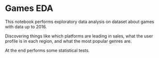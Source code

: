 # Games EDA

This notebook performs exploratory data analysis on dataset about games with data up to 2016.

Discovering things like which platforms are leading in sales, what the user profile is in each region, and what the most popular genres are.

At the end performs some statistical tests.
